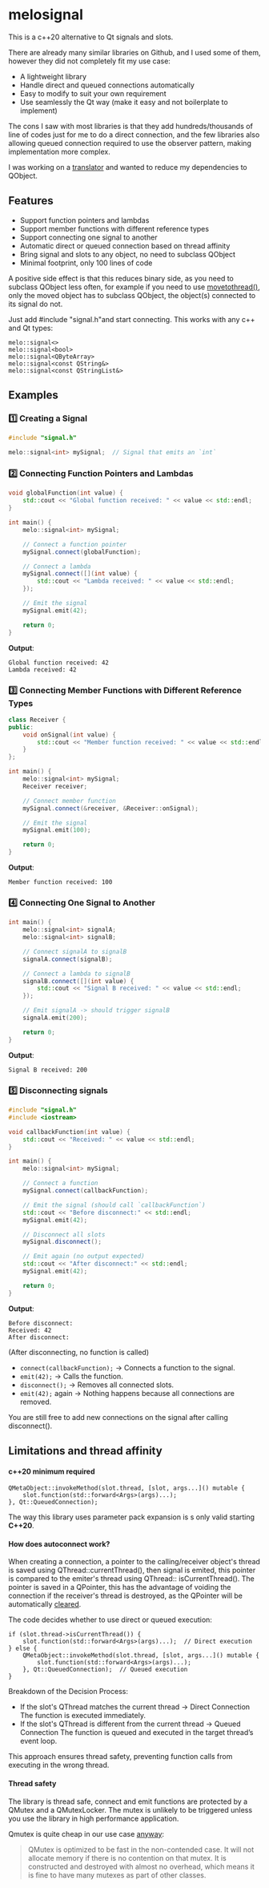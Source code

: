 # melosignal

This is a c++20 alternative to Qt signals and slots.

There are already many similar libraries on Github, and I used some of them, however they did not completely fit my use case:

 - A lightweight library
 - Handle direct and queued connections automatically
 - Easy to modify to suit your own requirement
 - Use seamlessly the Qt way (make it easy and not boilerplate to implement)

The cons I saw with most libraries is that they add hundreds/thousands of line of codes just for me to do a direct connection, and the few libraries also allowing queued connection required to use the observer pattern, making implementation more complex.

I was working on a [translator](https://play.google.com/store/apps/details?id=dands.technologies.melo) and wanted to reduce my dependencies to QObject.

## Features

 - Support function pointers and lambdas
 - Support member functions with different reference types
 - Support connecting one signal to another
 - Automatic direct or queued connection based on thread affinity
 - Bring signal and slots to any object, no need to subclass QObject
 - Minimal footprint, only 100 lines of code

A positive side effect is that this reduces binary side, as you need to subclass QObject less often, for example if you need to use [movetothread()](https://doc.qt.io/qt-6/qobject.html#moveToThread), only the moved object has to subclass QObject, the object(s) connected to its signal do not.

Just add #include "signal.h"and start connecting. This works with any c++ and Qt types:

```
melo::signal<>
melo::signal<bool>
melo::signal<QByteArray>
melo::signal<const QString&>
melo::signal<const QStringList&>
```
 
## Examples

### 1️⃣ Creating a Signal
```cpp
#include "signal.h"

melo::signal<int> mySignal;  // Signal that emits an `int`
```

### 2️⃣ Connecting Function Pointers and Lambdas
```cpp
void globalFunction(int value) {
    std::cout << "Global function received: " << value << std::endl;
}

int main() {
    melo::signal<int> mySignal;

    // Connect a function pointer
    mySignal.connect(globalFunction);

    // Connect a lambda
    mySignal.connect([](int value) {
        std::cout << "Lambda received: " << value << std::endl;
    });

    // Emit the signal
    mySignal.emit(42);

    return 0;
}
```
**Output**:

    Global function received: 42
    Lambda received: 42

### 3️⃣ Connecting Member Functions with Different Reference Types
```cpp
class Receiver {
public:
    void onSignal(int value) {
        std::cout << "Member function received: " << value << std::endl;
    }
};

int main() {
    melo::signal<int> mySignal;
    Receiver receiver;

    // Connect member function
    mySignal.connect(&receiver, &Receiver::onSignal);

    // Emit the signal
    mySignal.emit(100);

    return 0;
}
```
**Output**:

    Member function received: 100

### 4️⃣ Connecting One Signal to Another
```cpp
int main() {
    melo::signal<int> signalA;
    melo::signal<int> signalB;

    // Connect signalA to signalB
    signalA.connect(signalB);

    // Connect a lambda to signalB
    signalB.connect([](int value) {
        std::cout << "Signal B received: " << value << std::endl;
    });

    // Emit signalA -> should trigger signalB
    signalA.emit(200);

    return 0;
}
```
**Output**:

    Signal B received: 200

### 5️⃣ Disconnecting signals
```cpp
#include "signal.h"
#include <iostream>

void callbackFunction(int value) {
    std::cout << "Received: " << value << std::endl;
}

int main() {
    melo::signal<int> mySignal;

    // Connect a function
    mySignal.connect(callbackFunction);

    // Emit the signal (should call `callbackFunction`)
    std::cout << "Before disconnect:" << std::endl;
    mySignal.emit(42);

    // Disconnect all slots
    mySignal.disconnect();

    // Emit again (no output expected)
    std::cout << "After disconnect:" << std::endl;
    mySignal.emit(42);

    return 0;
}
```
**Output**:

    Before disconnect:
    Received: 42
    After disconnect:

(After disconnecting, no function is called)

-   `connect(callbackFunction);` → Connects a function to the signal.
-   `emit(42);` → Calls the function.
-   `disconnect();` → Removes all connected slots.
-   `emit(42);` again → Nothing happens because all connections are removed.

You are still free to add new connections on the signal after calling disconnect().

## Limitations and thread affinity

#### c++20 minimum required

    QMetaObject::invokeMethod(slot.thread, [slot, args...]() mutable {
        slot.function(std::forward<Args>(args)...);
    }, Qt::QueuedConnection);

The way this library uses parameter pack expansion is s only valid starting **C++20**.

#### How does autoconnect work?

When creating a connection, a pointer to the calling/receiver object's thread is saved using QThread::currentThread(), then signal is emited, this pointer is compared to the emiter's thread using QThread:: isCurrentThread().
The pointer is saved in a QPointer, this has the advantage of voiding the connection if the receiver's thread is destroyed, as the QPointer will be automatically [cleared](https://doc.qt.io/qt-6/qpointer.html#details).

The code decides whether to use direct or queued execution:
```
if (slot.thread->isCurrentThread()) {
    slot.function(std::forward<Args>(args)...);  // Direct execution
} else {
    QMetaObject::invokeMethod(slot.thread, [slot, args...]() mutable {
        slot.function(std::forward<Args>(args)...);
    }, Qt::QueuedConnection);  // Queued execution
}
```
Breakdown of the Decision Process:

 - If the slot's QThread matches the current thread → Direct Connection
	The function is executed immediately.
 - If the slot's QThread is different from the current thread → Queued  Connection
The function is queued and executed in the target thread’s event loop.

This approach ensures thread safety, preventing function calls from executing in the wrong thread.


#### Thread safety

The library is thread safe, connect and emit functions are protected by a QMutex and a QMutexLocker. The mutex is unlikely to be triggered unless you use the library in high performance application.

Qmutex is quite cheap in our use case [anyway](https://doc.qt.io/qt-6/qmutex.html#details):

> QMutex is optimized to be fast in the non-contended case. It will not allocate memory if there is no contention on that mutex. It is constructed and destroyed with almost no overhead, which means it is fine to have many mutexes as part of other classes.

